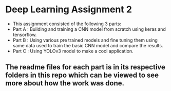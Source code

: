 # Deep Learning Assignment 2

* This assignment consisted of the following 3 parts:
* Part A : Building and training a CNN model from scratch using keras and tensorflow.
* Part B : Using various pre trained models and fine tuning them using same data used to train the basic CNN model and compare the results.
* Part C : Using YOLOv3 model to make a cool application.

## The readme files for each part is in its respective folders in this repo which can be viewed to see more about how the work was done.

